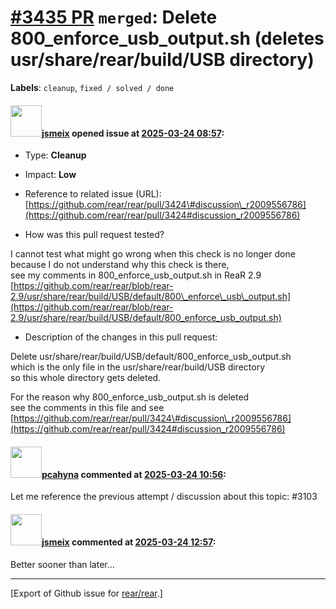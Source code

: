 [\#3435 PR](https://github.com/rear/rear/pull/3435) `merged`: Delete 800\_enforce\_usb\_output.sh (deletes usr/share/rear/build/USB directory)
==============================================================================================================================================

**Labels**: `cleanup`, `fixed / solved / done`

#### <img src="https://avatars.githubusercontent.com/u/1788608?u=925fc54e2ce01551392622446ece427f51e2f0ce&v=4" width="50">[jsmeix](https://github.com/jsmeix) opened issue at [2025-03-24 08:57](https://github.com/rear/rear/pull/3435):

-   Type: **Cleanup**

-   Impact: **Low**

-   Reference to related issue (URL):  
    [https://github.com/rear/rear/pull/3424\#discussion\_r2009556786](https://github.com/rear/rear/pull/3424#discussion_r2009556786)

-   How was this pull request tested?

I cannot test what might go wrong when this check is no longer done  
because I do not understand why this check is there,  
see my comments in 800\_enforce\_usb\_output.sh in ReaR 2.9  
[https://github.com/rear/rear/blob/rear-2.9/usr/share/rear/build/USB/default/800\_enforce\_usb\_output.sh](https://github.com/rear/rear/blob/rear-2.9/usr/share/rear/build/USB/default/800_enforce_usb_output.sh)

-   Description of the changes in this pull request:

Delete usr/share/rear/build/USB/default/800\_enforce\_usb\_output.sh  
which is the only file in the usr/share/rear/build/USB directory  
so this whole directory gets deleted.

For the reason why 800\_enforce\_usb\_output.sh is deleted  
see the comments in this file and see  
[https://github.com/rear/rear/pull/3424\#discussion\_r2009556786](https://github.com/rear/rear/pull/3424#discussion_r2009556786)

#### <img src="https://avatars.githubusercontent.com/u/26300485?u=9105d243bc9f7ade463a3e52e8dd13fa67837158&v=4" width="50">[pcahyna](https://github.com/pcahyna) commented at [2025-03-24 10:56](https://github.com/rear/rear/pull/3435#issuecomment-2747717912):

Let me reference the previous attempt / discussion about this topic:
\#3103

#### <img src="https://avatars.githubusercontent.com/u/1788608?u=925fc54e2ce01551392622446ece427f51e2f0ce&v=4" width="50">[jsmeix](https://github.com/jsmeix) commented at [2025-03-24 12:57](https://github.com/rear/rear/pull/3435#issuecomment-2748049172):

Better sooner than later...

------------------------------------------------------------------------

\[Export of Github issue for
[rear/rear](https://github.com/rear/rear).\]
